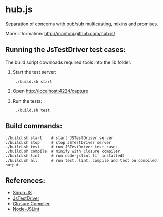hub.js
======

Separation of concerns with pub/sub multicasting, mixins and promises.

More information: http://mantoni.github.com/hub.js/


Running the JsTestDriver test cases:
------------------------------------

The build script downloads required tools into the lib folder.

1. Start the test server:

        ./build.sh start

2. Open [http://localhost:4224/capture](http://localhost:4224/capture)

3. Run the tests:

        ./build.sh test


Build commands:
--------------------------------

    ./build.sh start    # start JSTestDriver server
    ./build.sh stop     # stop JSTestDriver server
    ./build.sh test     # run JSTestDriver test cases
    ./build.sh compile  # minify with Closure compiler
    ./build.sh lint     # run node-jslint (if installed)
    ./build.sh all      # run test, lint, compile and test on compiled output


References:
--------------------------------

* [Sinon.JS](http://sinonjs.org/)
* [JsTestDriver](http://code.google.com/p/js-test-driver/)
* [Closure Compiler](http://code.google.com/closure/compiler/)
* [Node-JSLint](https://github.com/reid/node-jslint)

